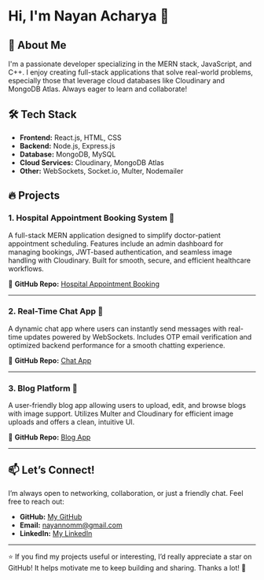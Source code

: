 # Hi, I'm Nayan Acharya 👋

## 🚀 About Me  
I'm a passionate developer specializing in the MERN stack, JavaScript, and C++. I enjoy creating full-stack applications that solve real-world problems, especially those that leverage cloud databases like Cloudinary and MongoDB Atlas. Always eager to learn and collaborate!

## 🛠️ Tech Stack  
- **Frontend:** React.js, HTML, CSS  
- **Backend:** Node.js, Express.js  
- **Database:** MongoDB, MySQL  
- **Cloud Services:** Cloudinary, MongoDB Atlas  
- **Other:** WebSockets, Socket.io, Multer, Nodemailer  

## 🔥 Projects

### 1. Hospital Appointment Booking System 🏥  
A full-stack MERN application designed to simplify doctor-patient appointment scheduling. Features include an admin dashboard for managing bookings, JWT-based authentication, and seamless image handling with Cloudinary. Built for smooth, secure, and efficient healthcare workflows.

🔗 **GitHub Repo:** [Hospital Appointment Booking](https://github.com/NAYAN-ACHARYA/hospital-patient)  

---

### 2. Real-Time Chat App 📩  
A dynamic chat app where users can instantly send messages with real-time updates powered by WebSockets. Includes OTP email verification and optimized backend performance for a smooth chatting experience.

🔗 **GitHub Repo:** [Chat App](https://github.com/NAYAN-ACHARYA/chat-app--deployed)  

---

### 3. Blog Platform 📝  
A user-friendly blog app allowing users to upload, edit, and browse blogs with image support. Utilizes Multer and Cloudinary for efficient image uploads and offers a clean, intuitive UI.

🔗 **GitHub Repo:** [Blog App](https://github.com/NAYAN-ACHARYA/blog-app)  

---

## 📫 Let’s Connect!  
I’m always open to networking, collaboration, or just a friendly chat. Feel free to reach out:  

- **GitHub:** [My GitHub](https://github.com/NAYAN-ACHARYA)  
- **Email:** nayannomm@gmail.com  
- **LinkedIn:** [My LinkedIn](https://www.linkedin.com/in/nayan-acharya-173a32226/)  

---

⭐️ If you find my projects useful or interesting, I’d really appreciate a star on GitHub! It helps motivate me to keep building and sharing. Thanks a lot! 🙌
